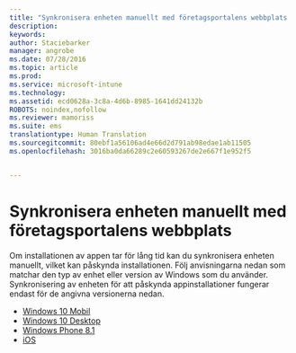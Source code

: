 ```yaml
---
title: "Synkronisera enheten manuellt med företagsportalens webbplats | Microsoft Intune"
description: 
keywords: 
author: Staciebarker
manager: angrobe
ms.date: 07/28/2016
ms.topic: article
ms.prod: 
ms.service: microsoft-intune
ms.technology: 
ms.assetid: ecd0628a-3c8a-4d6b-8985-1641dd24132b
ROBOTS: noindex,nofollow
ms.reviewer: mamoriss
ms.suite: ems
translationtype: Human Translation
ms.sourcegitcommit: 80ebf1a56106ad4e66d2d791ab98edae1ab11505
ms.openlocfilehash: 3016ba0da66289c2e60593267de2e667f1e952f5


---
```



# Synkronisera enheten manuellt med företagsportalens webbplats

Om installationen av appen tar för lång tid kan du synkronisera enheten manuellt, vilket kan påskynda installationen. Följ anvisningarna nedan som matchar den typ av enhet eller version av Windows som du använder. Synkronisering av enheten för att påskynda appinstallationer fungerar endast för de angivna versionerna nedan.

* [Windows 10 Mobil](sync-your-device-manually-windows.md#windows-10-mobile)
* [Windows 10 Desktop](sync-your-device-manually-windows.md#windows-10-desktop)
* [Windows Phone 8.1](sync-your-device-manually-windows.md#windows-phone-8-1)
* [iOS](sync-your-device-manually-ios.md)



<!--HONumber=Aug16_HO1-->


